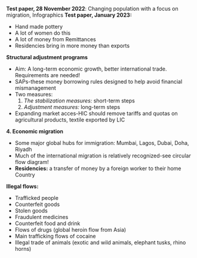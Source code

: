 **Test paper, 28 November 2022**: Changing population with a focus on migration, Infographics 
**Test paper, January 2023:**


 - Hand made pottery
 - A lot of women do this 
 - A lot of money from Remittances
 - Residencies bring in more money than exports

**Structural adjustment programs**
 - Aim: A long-term economic growth, better international trade. Requirements are needed!
 - SAPs-these money borrowing rules designed to help avoid financial mismanagement
 - Two measures:
	 1. _The stabilization measures:_ short-term steps
	 2. _Adjustment measures:_ long-term steps
 - Expanding market acces-HIC should remove tariffs and quotas on agricultural products, textile exported by LIC

**4. Economic migration**
 - Some major global hubs for immigration: Mumbai, Lagos, Dubai, Doha, Riyadh
 - Much of the international migration is relatively recognized-see circular flow diagram!
 - **Residencies:** a transfer of money by a foreign worker to their home Country


**Illegal flows:**
 - Trafficked people
 - Counterfeit goods
 - Stolen goods
 - Fraudulent medicines
 - Counterfeit food and drink
 - Flows of drugs (global heroin flow from Asia)
 - Main trafficking flows of cocaine
 - Illegal trade of animals (exotic and wild animals, elephant tusks, rhino horns)